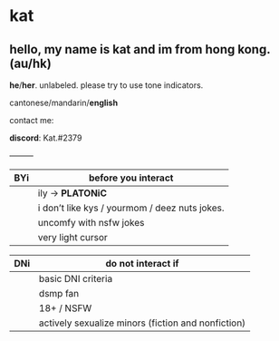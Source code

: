 # kat 


## hello, my name is **kat** and im from hong kong. (au/hk)


**he**/**her**. unlabeled. please try to use tone indicators. 


cantonese/mandarin/**english** 


contact me:


**discord**: Kat.#2379




———




| **BYi** | **before you interact** |
| --- | ------------------- |
|     | ily → **PLATONiC** |
|     | i don’t like kys / yourmom / deez nuts jokes. |
|     | uncomfy with nsfw jokes |
|     | very light cursor |


| **DNi** | **do not interact if** |
| --- | ------------------ |
|     | basic DNI criteria |
|     | dsmp fan |
|     | 18+ / NSFW |
|     | actively sexualize minors (fiction and nonfiction) |
